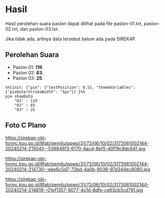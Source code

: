 # Hasil

Hasil perolehan suara paslon dapat dilihat pada file paslon-01.txt, paslon-02.txt, dan paslon-03.txt.

Jika tidak ada, artinya data tersebut belum ada pada SIREKAP.

## Perolehan Suara

 * Paslon 01: **119**.
 * Paslon 02: **83**.
 * Paslon 03: **25**.

```mermaid
%%{init: {"pie": {"textPosition": 0.5}, "themeVariables": {"pieOuterStrokeWidth": "5px"}} }%%
pie showData
    "01" : 119
    "02" : 83
    "03" : 25
```
## Foto C Plano

https://sirekap-obj-formc.kpu.go.id/8fab/pemilu/ppwp/31/73/06/10/02/3173061002144-20240214-215045--539846f3-6170-4acd-8bf5-40f19c8dc641.jpg

https://sirekap-obj-formc.kpu.go.id/8fab/pemilu/ppwp/31/73/06/10/02/3173061002144-20240214-214730--ebe6c5d7-72bd-4a0b-9038-97d344ec8080.jpg

https://sirekap-obj-formc.kpu.go.id/8fab/pemilu/ppwp/31/73/06/10/02/3173061002144-20240214-214819--01ef1357-6077-4c1d-8dfe-ce63cb3cd791.jpg
